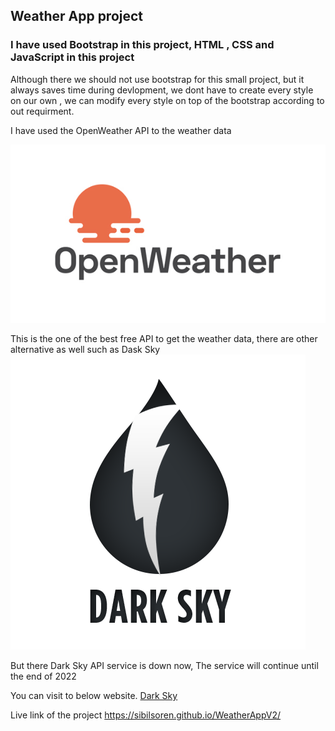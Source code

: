 

## Weather App project 

### I have used Bootstrap in this project, HTML , CSS and JavaScript in this project

Although there we should not use bootstrap for this small project, but it always saves time during devlopment, we dont have to create every style on our own , we can modify every style on top of the bootstrap according to out requirment.

I have used the OpenWeather API to the weather data 

![alt text](./images/OpenWeather-Logo.jpg)

This is the one of the best free API to get the weather data, there are other alternative as well such as Dask Sky 
![alt text](./images/darkSky.png)


But there Dark Sky API service is down now, The service will continue until the end of 2022

You can visit to below website.
[Dark Sky](https://darksky.net/dev)



Live link of the project
https://sibilsoren.github.io/WeatherAppV2/
